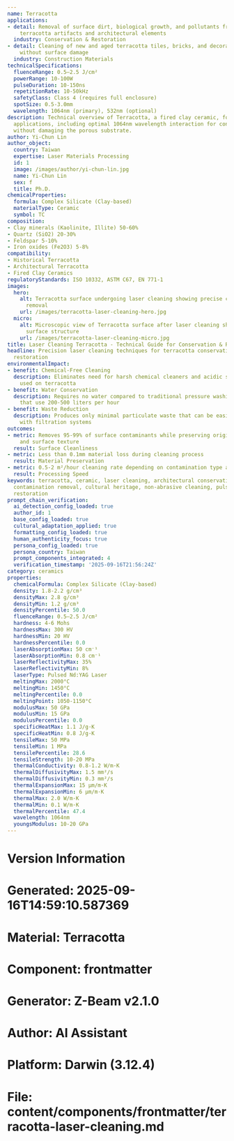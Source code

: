 ```yaml
---
name: Terracotta
applications:
- detail: Removal of surface dirt, biological growth, and pollutants from historical
    terracotta artifacts and architectural elements
  industry: Conservation & Restoration
- detail: Cleaning of new and aged terracotta tiles, bricks, and decorative elements
    without surface damage
  industry: Construction Materials
technicalSpecifications:
  fluenceRange: 0.5–2.5 J/cm²
  powerRange: 10-100W
  pulseDuration: 10-150ns
  repetitionRate: 10-50kHz
  safetyClass: Class 4 (requires full enclosure)
  spotSize: 0.5-3.0mm
  wavelength: 1064nm (primary), 532nm (optional)
description: Technical overview of Terracotta, a fired clay ceramic, for laser cleaning
  applications, including optimal 1064nm wavelength interaction for contaminant removal
  without damaging the porous substrate.
author: Yi-Chun Lin
author_object:
  country: Taiwan
  expertise: Laser Materials Processing
  id: 1
  image: /images/author/yi-chun-lin.jpg
  name: Yi-Chun Lin
  sex: f
  title: Ph.D.
chemicalProperties:
  formula: Complex Silicate (Clay-based)
  materialType: Ceramic
  symbol: TC
composition:
- Clay minerals (Kaolinite, Illite) 50-60%
- Quartz (SiO2) 20-30%
- Feldspar 5-10%
- Iron oxides (Fe2O3) 5-8%
compatibility:
- Historical Terracotta
- Architectural Terracotta
- Fired Clay Ceramics
regulatoryStandards: ISO 10332, ASTM C67, EN 771-1
images:
  hero:
    alt: Terracotta surface undergoing laser cleaning showing precise contamination
      removal
    url: /images/terracotta-laser-cleaning-hero.jpg
  micro:
    alt: Microscopic view of Terracotta surface after laser cleaning showing detailed
      surface structure
    url: /images/terracotta-laser-cleaning-micro.jpg
title: Laser Cleaning Terracotta - Technical Guide for Conservation & Restoration
headline: Precision laser cleaning techniques for terracotta conservation and architectural
  restoration
environmentalImpact:
- benefit: Chemical-Free Cleaning
  description: Eliminates need for harsh chemical cleaners and acidic solutions traditionally
    used on terracotta
- benefit: Water Conservation
  description: Requires no water compared to traditional pressure washing methods
    that use 200-500 liters per hour
- benefit: Waste Reduction
  description: Produces only minimal particulate waste that can be easily captured
    with filtration systems
outcomes:
- metric: Removes 95-99% of surface contaminants while preserving original patina
    and surface texture
  result: Surface Cleanliness
- metric: Less than 0.1mm material loss during cleaning process
  result: Material Preservation
- metric: 0.5-2 m²/hour cleaning rate depending on contamination type and severity
  result: Processing Speed
keywords: terracotta, ceramic, laser cleaning, architectural conservation, surface
  contamination removal, cultural heritage, non-abrasive cleaning, pulsed laser, surface
  restoration
prompt_chain_verification:
  ai_detection_config_loaded: true
  author_id: 1
  base_config_loaded: true
  cultural_adaptation_applied: true
  formatting_config_loaded: true
  human_authenticity_focus: true
  persona_config_loaded: true
  persona_country: Taiwan
  prompt_components_integrated: 4
  verification_timestamp: '2025-09-16T21:56:24Z'
category: ceramics
properties:
  chemicalFormula: Complex Silicate (Clay-based)
  density: 1.8-2.2 g/cm³
  densityMax: 2.8 g/cm³
  densityMin: 1.2 g/cm³
  densityPercentile: 50.0
  fluenceRange: 0.5–2.5 J/cm²
  hardness: 4-6 Mohs
  hardnessMax: 300 HV
  hardnessMin: 20 HV
  hardnessPercentile: 0.0
  laserAbsorptionMax: 50 cm⁻¹
  laserAbsorptionMin: 0.8 cm⁻¹
  laserReflectivityMax: 35%
  laserReflectivityMin: 8%
  laserType: Pulsed Nd:YAG Laser
  meltingMax: 2000°C
  meltingMin: 1450°C
  meltingPercentile: 0.0
  meltingPoint: 1050-1150°C
  modulusMax: 50 GPa
  modulusMin: 15 GPa
  modulusPercentile: 0.0
  specificHeatMax: 1.1 J/g·K
  specificHeatMin: 0.8 J/g·K
  tensileMax: 50 MPa
  tensileMin: 1 MPa
  tensilePercentile: 28.6
  tensileStrength: 10-20 MPa
  thermalConductivity: 0.8-1.2 W/m·K
  thermalDiffusivityMax: 1.5 mm²/s
  thermalDiffusivityMin: 0.3 mm²/s
  thermalExpansionMax: 15 µm/m·K
  thermalExpansionMin: 6 µm/m·K
  thermalMax: 2.0 W/m·K
  thermalMin: 0.1 W/m·K
  thermalPercentile: 47.4
  wavelength: 1064nm
  youngsModulus: 10-20 GPa
---
```


# Version Information
# Generated: 2025-09-16T14:59:10.587369
# Material: Terracotta
# Component: frontmatter
# Generator: Z-Beam v2.1.0
# Author: AI Assistant
# Platform: Darwin (3.12.4)
# File: content/components/frontmatter/terracotta-laser-cleaning.md